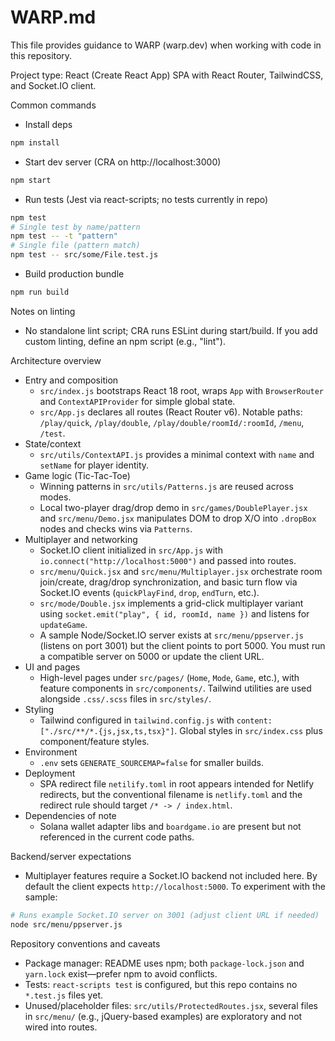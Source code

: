 # WARP.md

This file provides guidance to WARP (warp.dev) when working with code in this repository.

Project type: React (Create React App) SPA with React Router, TailwindCSS, and Socket.IO client.

Common commands
- Install deps
```bash path=null start=null
npm install
```
- Start dev server (CRA on http://localhost:3000)
```bash path=null start=null
npm start
```
- Run tests (Jest via react-scripts; no tests currently in repo)
```bash path=null start=null
npm test
# Single test by name/pattern
npm test -- -t "pattern"
# Single file (pattern match)
npm test -- src/some/File.test.js
```
- Build production bundle
```bash path=null start=null
npm run build
```
Notes on linting
- No standalone lint script; CRA runs ESLint during start/build. If you add custom linting, define an npm script (e.g., "lint").

Architecture overview
- Entry and composition
  - `src/index.js` bootstraps React 18 root, wraps `App` with `BrowserRouter` and `ContextAPIProvider` for simple global state.
  - `src/App.js` declares all routes (React Router v6). Notable paths: `/play/quick`, `/play/double`, `/play/double/roomId/:roomId`, `/menu`, `/test`.
- State/context
  - `src/utils/ContextAPI.js` provides a minimal context with `name` and `setName` for player identity.
- Game logic (Tic-Tac-Toe)
  - Winning patterns in `src/utils/Patterns.js` are reused across modes.
  - Local two-player drag/drop demo in `src/games/DoublePlayer.jsx` and `src/menu/Demo.jsx` manipulates DOM to drop X/O into `.dropBox` nodes and checks wins via `Patterns`.
- Multiplayer and networking
  - Socket.IO client initialized in `src/App.js` with `io.connect("http://localhost:5000")` and passed into routes.
  - `src/menu/Quick.jsx` and `src/menu/Multiplayer.jsx` orchestrate room join/create, drag/drop synchronization, and basic turn flow via Socket.IO events (`quickPlayFind`, `drop`, `endTurn`, etc.).
  - `src/mode/Double.jsx` implements a grid-click multiplayer variant using `socket.emit("play", { id, roomId, name })` and listens for `updateGame`.
  - A sample Node/Socket.IO server exists at `src/menu/ppserver.js` (listens on port 3001) but the client points to port 5000. You must run a compatible server on 5000 or update the client URL.
- UI and pages
  - High-level pages under `src/pages/` (`Home`, `Mode`, `Game`, etc.), with feature components in `src/components/`. Tailwind utilities are used alongside `.css/.scss` files in `src/styles/`.
- Styling
  - Tailwind configured in `tailwind.config.js` with `content: ["./src/**/*.{js,jsx,ts,tsx}"]`. Global styles in `src/index.css` plus component/feature styles.
- Environment
  - `.env` sets `GENERATE_SOURCEMAP=false` for smaller builds.
- Deployment
  - SPA redirect file `netilify.toml` in root appears intended for Netlify redirects, but the conventional filename is `netlify.toml` and the redirect rule should target `/* -> / index.html`.
- Dependencies of note
  - Solana wallet adapter libs and `boardgame.io` are present but not referenced in the current code paths.

Backend/server expectations
- Multiplayer features require a Socket.IO backend not included here. By default the client expects `http://localhost:5000`. To experiment with the sample:
```bash path=null start=null
# Runs example Socket.IO server on 3001 (adjust client URL if needed)
node src/menu/ppserver.js
```

Repository conventions and caveats
- Package manager: README uses npm; both `package-lock.json` and `yarn.lock` exist—prefer npm to avoid conflicts.
- Tests: `react-scripts test` is configured, but this repo contains no `*.test.js` files yet.
- Unused/placeholder files: `src/utils/ProtectedRoutes.jsx`, several files in `src/menu/` (e.g., jQuery-based examples) are exploratory and not wired into routes.
